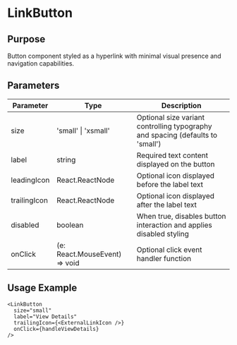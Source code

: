 # LinkButton

## Purpose
Button component styled as a hyperlink with minimal visual presence and navigation capabilities.

## Parameters

| Parameter | Type | Description |
|-----------|------|-------------|
| size | 'small' \| 'xsmall' | Optional size variant controlling typography and spacing (defaults to 'small') |
| label | string | Required text content displayed on the button |
| leadingIcon | React.ReactNode | Optional icon displayed before the label text |
| trailingIcon | React.ReactNode | Optional icon displayed after the label text |
| disabled | boolean | When true, disables button interaction and applies disabled styling |
| onClick | (e: React.MouseEvent<HTMLButtonElement>) => void | Optional click event handler function |

## Usage Example
```tsx
<LinkButton 
  size="small"
  label="View Details"
  trailingIcon={<ExternalLinkIcon />}
  onClick={handleViewDetails}
/>
```